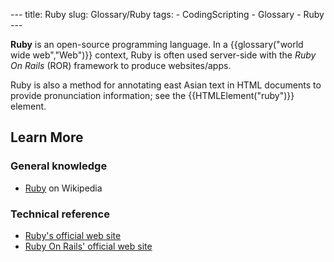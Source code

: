 --- title: Ruby slug: Glossary/Ruby tags: - CodingScripting - Glossary - Ruby ---

**Ruby** is an open-source programming language. In a {{glossary("world wide web","Web")}} context, Ruby is often used server-side with the *Ruby On Rails* (ROR) framework to produce websites/apps.

Ruby is also a method for annotating east Asian text in HTML documents to provide pronunciation information; see the {{HTMLElement("ruby")}} element.

## Learn More

### General knowledge

- [Ruby](https://en.wikipedia.org/wiki/Ruby_%28programming_language%29) on Wikipedia

### Technical reference

- [Ruby's official web site](https://www.ruby-lang.org)
- [Ruby On Rails' official web site](https://rubyonrails.org/)
